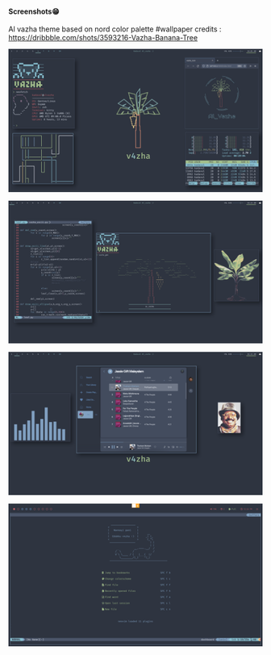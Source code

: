 #### **Screenshots😁**
Al vazha theme based on nord color palette
#wallpaper credits : 
https://dribbble.com/shots/3593216-Vazha-Banana-Tree

![vazha2](https://github.com/v4zha/vazha_dots/blob/main/screenshots/v2.png)

![vazha3](https://github.com/v4zha/vazha_dots/blob/main/screenshots/v3.png)

![vazha1](https://github.com/v4zha/vazha_dots/blob/main/screenshots/v1.png)

![vazha4](https://github.com/v4zha/vazha_dots/blob/main/screenshots/v4.png)
